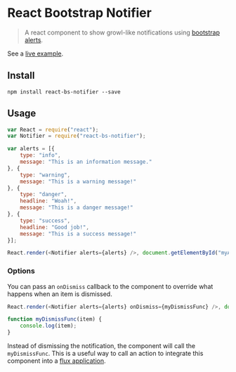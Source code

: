 # React Bootstrap Notifier

> A react component to show growl-like notifications using [bootstrap alerts](http://getbootstrap.com/components/#alerts).

See a [live example](http://chadly.github.io/react-bs-notifier/).

## Install

```
npm install react-bs-notifier --save
```

## Usage

```js
var React = require("react");
var Notifier = require("react-bs-notifier");

var alerts = [{
	type: "info",
	message: "This is an information message."
}, {
	type: "warning",
	message: "This is a warning message!"
}, {
	type: "danger",
	headline: "Woah!",
	message: "This is a danger message!"
}, {
	type: "success",
	headline: "Good job!",
	message: "This is a success message!"
}];

React.render(<Notifier alerts={alerts} />, document.getElementById("myApp"));
```

### Options

You can pass an `onDismiss` callback to the component to override what happens when an item is dismissed.

```js
React.render(<Notifier alerts={alerts} onDismiss={myDismissFunc} />, document.getElementById("myApp"));

function myDismissFunc(item) {
	console.log(item);
}
```

Instead of dismissing the notification, the component will call the `myDismissFunc`. This is a useful way to call an action to integrate this component into a [flux application](https://facebook.github.io/flux/).
